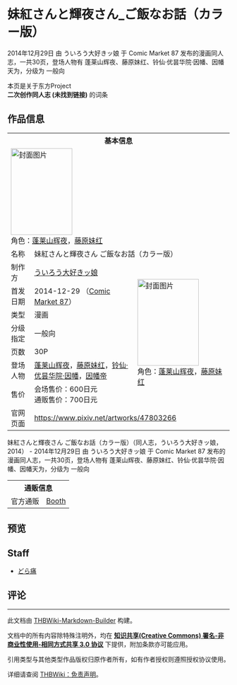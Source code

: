 # 妹紅さんと輝夜さん_ご飯なお話（カラー版）

<!-- source html: G:\repos\THBWiki-Markdown-Builder\THBWikiMarkdown\Temp\main\d\d0\ns0%3A%E5%A6%B9%E7%B4%85%E3%81%95%E3%82%93%E3%81%A8%E8%BC%9D%E5%A4%9C%E3%81%95%E3%82%93_%E3%81%94%E9%A3%AF%E3%81%AA%E3%81%8A%E8%A9%B1%EF%BC%88%E3%82%AB%E3%83%A9%E3%83%BC%E7%89%88%EF%BC%89.html -->

2014年12月29日 由 ういろう大好きッ娘 于 Comic Market 87 发布的漫画同人志，一共30页，登场人物有 蓬莱山辉夜、藤原妹红、铃仙·优昙华院·因幡、因幡天为，分级为 一般向

本页是关于东方Project  
 **二次创作同人志 (未找到链接)** 的词条

## 作品信息

<table><tbody><tr><th colspan="3">基本信息</th></tr><tr><td class="cover-artwork-mobile" colspan="2"><a href="./文件-妹紅さんと輝夜さん_ご飯なお話（カラー版）封面.jpg.md" class="image" title="封面图片"><img alt="封面图片" src="https://upload.thwiki.cc/thumb/9/9b/%E5%A6%B9%E7%B4%85%E3%81%95%E3%82%93%E3%81%A8%E8%BC%9D%E5%A4%9C%E3%81%95%E3%82%93_%E3%81%94%E9%A3%AF%E3%81%AA%E3%81%8A%E8%A9%B1%EF%BC%88%E3%82%AB%E3%83%A9%E3%83%BC%E7%89%88%EF%BC%89%E5%B0%81%E9%9D%A2.jpg/139px-%E5%A6%B9%E7%B4%85%E3%81%95%E3%82%93%E3%81%A8%E8%BC%9D%E5%A4%9C%E3%81%95%E3%82%93_%E3%81%94%E9%A3%AF%E3%81%AA%E3%81%8A%E8%A9%B1%EF%BC%88%E3%82%AB%E3%83%A9%E3%83%BC%E7%89%88%EF%BC%89%E5%B0%81%E9%9D%A2.jpg" decoding="async" loading="lazy" width="139" height="196" srcset="https://upload.thwiki.cc/thumb/9/9b/%E5%A6%B9%E7%B4%85%E3%81%95%E3%82%93%E3%81%A8%E8%BC%9D%E5%A4%9C%E3%81%95%E3%82%93_%E3%81%94%E9%A3%AF%E3%81%AA%E3%81%8A%E8%A9%B1%EF%BC%88%E3%82%AB%E3%83%A9%E3%83%BC%E7%89%88%EF%BC%89%E5%B0%81%E9%9D%A2.jpg/208px-%E5%A6%B9%E7%B4%85%E3%81%95%E3%82%93%E3%81%A8%E8%BC%9D%E5%A4%9C%E3%81%95%E3%82%93_%E3%81%94%E9%A3%AF%E3%81%AA%E3%81%8A%E8%A9%B1%EF%BC%88%E3%82%AB%E3%83%A9%E3%83%BC%E7%89%88%EF%BC%89%E5%B0%81%E9%9D%A2.jpg 1.5x, https://upload.thwiki.cc/thumb/9/9b/%E5%A6%B9%E7%B4%85%E3%81%95%E3%82%93%E3%81%A8%E8%BC%9D%E5%A4%9C%E3%81%95%E3%82%93_%E3%81%94%E9%A3%AF%E3%81%AA%E3%81%8A%E8%A9%B1%EF%BC%88%E3%82%AB%E3%83%A9%E3%83%BC%E7%89%88%EF%BC%89%E5%B0%81%E9%9D%A2.jpg/278px-%E5%A6%B9%E7%B4%85%E3%81%95%E3%82%93%E3%81%A8%E8%BC%9D%E5%A4%9C%E3%81%95%E3%82%93_%E3%81%94%E9%A3%AF%E3%81%AA%E3%81%8A%E8%A9%B1%EF%BC%88%E3%82%AB%E3%83%A9%E3%83%BC%E7%89%88%EF%BC%89%E5%B0%81%E9%9D%A2.jpg 2x" data-file-width="851" data-file-height="1200"></a><div class="cover-char">角色：<a href="./蓬莱山辉夜.md" title="蓬莱山辉夜">蓬莱山辉夜</a>，<a href="./藤原妹红.md" title="藤原妹红">藤原妹红</a></div></td>
</tr><tr><td class="label">名称</td><td colspan="2"> 妹紅さんと輝夜さん ご飯なお話（カラー版） </td></tr><tr><td class="label">制作方</td><td><a href="./ういろう大好きッ娘.md" title="ういろう大好きッ娘">ういろう大好きッ娘</a></td><td class="cover-artwork" rowspan="7" style="min-width:196px;"><a href="./文件-妹紅さんと輝夜さん_ご飯なお話（カラー版）封面.jpg.md" class="image" title="封面图片"><img alt="封面图片" src="https://upload.thwiki.cc/thumb/9/9b/%E5%A6%B9%E7%B4%85%E3%81%95%E3%82%93%E3%81%A8%E8%BC%9D%E5%A4%9C%E3%81%95%E3%82%93_%E3%81%94%E9%A3%AF%E3%81%AA%E3%81%8A%E8%A9%B1%EF%BC%88%E3%82%AB%E3%83%A9%E3%83%BC%E7%89%88%EF%BC%89%E5%B0%81%E9%9D%A2.jpg/139px-%E5%A6%B9%E7%B4%85%E3%81%95%E3%82%93%E3%81%A8%E8%BC%9D%E5%A4%9C%E3%81%95%E3%82%93_%E3%81%94%E9%A3%AF%E3%81%AA%E3%81%8A%E8%A9%B1%EF%BC%88%E3%82%AB%E3%83%A9%E3%83%BC%E7%89%88%EF%BC%89%E5%B0%81%E9%9D%A2.jpg" decoding="async" loading="lazy" width="139" height="196" srcset="https://upload.thwiki.cc/thumb/9/9b/%E5%A6%B9%E7%B4%85%E3%81%95%E3%82%93%E3%81%A8%E8%BC%9D%E5%A4%9C%E3%81%95%E3%82%93_%E3%81%94%E9%A3%AF%E3%81%AA%E3%81%8A%E8%A9%B1%EF%BC%88%E3%82%AB%E3%83%A9%E3%83%BC%E7%89%88%EF%BC%89%E5%B0%81%E9%9D%A2.jpg/208px-%E5%A6%B9%E7%B4%85%E3%81%95%E3%82%93%E3%81%A8%E8%BC%9D%E5%A4%9C%E3%81%95%E3%82%93_%E3%81%94%E9%A3%AF%E3%81%AA%E3%81%8A%E8%A9%B1%EF%BC%88%E3%82%AB%E3%83%A9%E3%83%BC%E7%89%88%EF%BC%89%E5%B0%81%E9%9D%A2.jpg 1.5x, https://upload.thwiki.cc/thumb/9/9b/%E5%A6%B9%E7%B4%85%E3%81%95%E3%82%93%E3%81%A8%E8%BC%9D%E5%A4%9C%E3%81%95%E3%82%93_%E3%81%94%E9%A3%AF%E3%81%AA%E3%81%8A%E8%A9%B1%EF%BC%88%E3%82%AB%E3%83%A9%E3%83%BC%E7%89%88%EF%BC%89%E5%B0%81%E9%9D%A2.jpg/278px-%E5%A6%B9%E7%B4%85%E3%81%95%E3%82%93%E3%81%A8%E8%BC%9D%E5%A4%9C%E3%81%95%E3%82%93_%E3%81%94%E9%A3%AF%E3%81%AA%E3%81%8A%E8%A9%B1%EF%BC%88%E3%82%AB%E3%83%A9%E3%83%BC%E7%89%88%EF%BC%89%E5%B0%81%E9%9D%A2.jpg 2x" data-file-width="851" data-file-height="1200"></a><div class="cover-char">角色：<a href="./蓬莱山辉夜.md" title="蓬莱山辉夜">蓬莱山辉夜</a>，<a href="./藤原妹红.md" title="藤原妹红">藤原妹红</a></div></td>
</tr><tr><td class="label">首发日期</td><td>2014-12-29&#160;（<a href="/展会作品列表?e=Comic+Market%2387">Comic Market 87</a>）</td></tr><tr><td class="label">类型</td><td>漫画</td></tr><tr><td class="label">分级指定</td><td>一般向</td></tr><tr><td class="label">页数</td><td>30P</td></tr><tr><td class="label">登场人物</td><td><a href="./蓬莱山辉夜.md" title="蓬莱山辉夜">蓬莱山辉夜</a>，<a href="./藤原妹红.md" title="藤原妹红">藤原妹红</a>，<a href="./铃仙·优昙华院·因幡.md" title="铃仙·优昙华院·因幡">铃仙·优昙华院·因幡</a>，<a href="./因幡帝.md" title="因幡帝">因幡帝</a></td></tr><tr><td class="label">售价</td><td>会场售价：600日元<br>通贩售价：700日元</td></tr>
<tr><td class="label">官网页面</td><td colspan="2"><a rel="nofollow" class="external free" href="https://www.pixiv.net/artworks/47803266">https://www.pixiv.net/artworks/47803266</a></td></tr></tbody></table>

妹紅さんと輝夜さん ご飯なお話（カラー版）（同人志，ういろう大好きッ娘，2014） - 2014年12月29日 由 ういろう大好きッ娘 于 Comic Market 87 发布的漫画同人志，一共30页，登场人物有 蓬莱山辉夜、藤原妹红、铃仙·优昙华院·因幡、因幡天为，分级为 一般向

<table><tbody><tr><th colspan="3">通贩信息</th></tr><tr><td class="label">官方通贩</td><td colspan="2"><a rel="nofollow" class="external text" href="https://doraeta.booth.pm/items/68307">Booth</a></td></tr></tbody></table>



## 预览

## Staff
- [どら痛](./どら痛.md)


## 评论




---

此文档由 [THBWiki-Markdown-Builder](https://github.com/Delsin-Yu/THBWiki-Markdown-Builder) 构建。

文档中的所有内容除特殊注明外，均在 [**知识共享(Creative Commons) 署名-非商业性使用-相同方式共享 3.0 协议**](https://creativecommons.org/licenses/by-sa/3.0/deed.zh-hans) 下提供，附加条款亦可能应用。

引用类型与其他类型作品版权归原作者所有，如有作者授权则遵照授权协议使用。

详细请查阅 [THBWiki：免责声明](https://thbwiki.cc/THBWiki:%E5%85%8D%E8%B4%A3%E5%A3%B0%E6%98%8E)。

